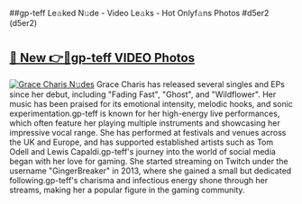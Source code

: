##gp-teff Le𝚊ked N𝚞de - Video Le𝚊ks - Hot Onlyf𝚊ns Photos #d5er2 (d5er2)

# <h2><a href="https://mediaupload.pro?title=gp-teff&ref=9FEB">🔗 New 👉🔴gp-teff VIDEO Photos</a></h2>

[![Grace Charis N𝚞des](https://i.imgur.com/rIISA9y.gif)](https://mediaupload.pro?title=gp-teff&ref=9FEB)
Grace Charis has released several singles and EPs since her debut, including "Fading Fast", "Ghost", and "Wildflower". Her music has been praised for its emotional intensity, melodic hooks, and sonic experimentation.gp-teff is known for her high-energy live performances, which often feature her playing multiple instruments and showcasing her impressive vocal range. She has performed at festivals and venues across the UK and Europe, and has supported established artists such as Tom Odell and Lewis Capaldi.gp-teff's journey into the world of social media began with her love for gaming. She started streaming on Twitch under the username "GingerBreaker" in 2013, where she gained a small but dedicated following.gp-teff's charisma and infectious energy shone through her streams, making her a popular figure in the gaming community.